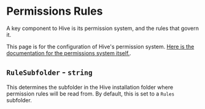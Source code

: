 ﻿# Permissions Rules

A key component to Hive is its permission system, and the rules that govern it.

This page is for the configuration of Hive's permission system. [Here is the documentation for the permissions system itself.](https://github.com/Atlas-Rhythm/Hive/blob/master/Hive.Permissions/docs/Usage.md).

## `RuleSubfolder` - `string`

This determines the subfolder in the Hive installation folder where permission rules will be read from. By default, this is set to a `Rules` subfolder.